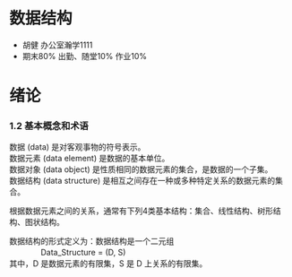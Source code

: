 <!-- title: 数据结构 -->
<meta name="viewport" content="width=device-width" initial-scale=1.0, maximum-scale=1.0, minimum-scale=1.0, user-scalable="no">

# 数据结构
- 胡健 办公室瀚学1111
- 期末80% 出勤、随堂10% 作业10%
# 绪论

### 1.2 基本概念和术语
数据 (data) 是对客观事物的符号表示。  
数据元素 (data element) 是数据的基本单位。  
数据对象 (data object) 是性质相同的数据元素的集合，是数据的一个子集。  
数据结构 (data structure) 是相互之间存在一种或多种特定关系的数据元素的集合。  

根据数据元素之间的关系，通常有下列4类基本结构：集合、线性结构、树形结构、图状结构。

数据结构的形式定义为：数据结构是一个二元组  
　　　　Data_Structure = (D, S)  
其中，D 是数据元素的有限集，S 是 D 上关系的有限集。


